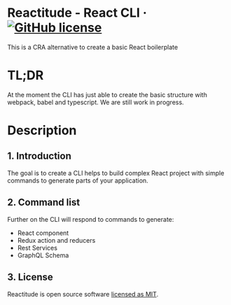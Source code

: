 # Reactitude - React CLI &middot; [![GitHub license](https://img.shields.io/badge/license-MIT-blue.svg)](https://github.com/valeriogiocondi/reactitude/blob/master/LICENSE)
This is a CRA alternative to create a basic React boilerplate

# TL;DR
At the moment the CLI has just able to create the basic structure with webpack, babel and typescript.
We are still work in progress.


# Description
## 1. Introduction
The goal is to create a CLI helps to build complex React project with simple commands to generate parts of your application.


## 2. Command list
Further on the CLI will respond to commands to generate:

* React component
* Redux action and reducers
* Rest Services
* GraphQL Schema


## 3. License

Reactitude is open source software [licensed as MIT](https://github.com/valeriogiocondi/reactitude/blob/master/LICENSE). 
